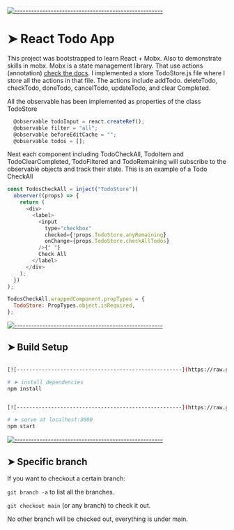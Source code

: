 <!-- ⚠️ This README has been generated from the file(s) "blueprint.md" ⚠️-->

[![-----------------------------------------------------](https://raw.githubusercontent.com/andreasbm/readme/master/assets/lines/colored.png)](#react-todo-app)

# ➤ React Todo App

This project was bootstrapped to learn React + Mobx. Also to demonstrate skills in mobx.
Mobx is a state management library. That use actions (annotation) [check the docs](https://mobx.js.org/actions.html). I implemented a store TodoStore.js file where I store all the actions in that file.
The actions include addTodo. deleteTodo, checkTodo, doneTodo, cancelTodo, updateTodo, and clear Completed.

All the observable has been implemented as properties of the class TodoStore

```js
  @observable todoInput = react.createRef();
  @observable filter = "all";
  @observable beforeEditCache = "";
  @observable todos = [];

```

Next each component including TodoCheckAll, TodoItem and TodoClearCompleted, TodoFiltered and TodoRemaining will subscribe to the observable objects and track their state.
This is an example of a Todo CheckAll

```js
const TodosCheckAll = inject("TodoStore")(
  observer((props) => {
    return (
      <div>
        <label>
          <input
            type="checkbox"
            checked={!props.TodoStore.anyRemaining}
            onChange={props.TodoStore.checkAllTodos}
          />{" "}
          Check All
        </label>
      </div>
    );
  })
);

TodosCheckAll.wrappedComponent.propTypes = {
  TodoStore: PropTypes.object.isRequired,
};
```

[![-----------------------------------------------------](https://raw.githubusercontent.com/andreasbm/readme/master/assets/lines/colored.png)](#build-setup)

## ➤ Build Setup

```bash

[![-----------------------------------------------------](https://raw.githubusercontent.com/andreasbm/readme/master/assets/lines/colored.png)](#install-dependencies)

# ➤ install dependencies
npm install


[![-----------------------------------------------------](https://raw.githubusercontent.com/andreasbm/readme/master/assets/lines/colored.png)](#serve-at-localhost3000)

# ➤ serve at localhost:3000
npm start
```

[![-----------------------------------------------------](https://raw.githubusercontent.com/andreasbm/readme/master/assets/lines/colored.png)](#specific-branch)

## ➤ Specific branch

If you want to checkout a certain branch:

`git branch -a` to list all the branches.

`git checkout main` (or any branch) to check it out.

No other branch will be checked out, everything is under main.
